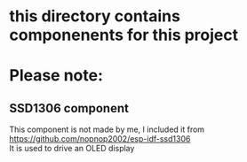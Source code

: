 # this directory contains componenents for this project

# Please note:
## SSD1306 component
This component is not made by me, I included it from https://github.com/nopnop2002/esp-idf-ssd1306 \
It is used to drive an OLED display